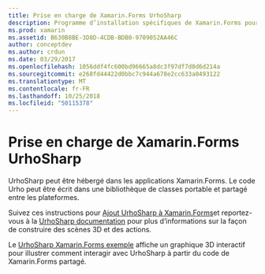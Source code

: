 ```yaml
---
title: Prise en charge de Xamarin.Forms UrhoSharp
description: Programme d’installation spécifiques de Xamarin.Forms pour UrhoSharp.
ms.prod: xamarin
ms.assetid: B630B8BE-3D8D-4CDB-BDB0-9709052AA46C
author: conceptdev
ms.author: crdun
ms.date: 03/29/2017
ms.openlocfilehash: 1056ddf4fc600bd96665a8dc3f97df7d0d6d214a
ms.sourcegitcommit: e268fd44422d0bbc7c944a678e2cc633a0493122
ms.translationtype: MT
ms.contentlocale: fr-FR
ms.lasthandoff: 10/25/2018
ms.locfileid: "50115378"
---
```

# <a name="urhosharp-xamarinforms-support"></a>Prise en charge de Xamarin.Forms UrhoSharp

UrhoSharp peut être hébergé dans les applications Xamarin.Forms. Le code Urho peut être écrit dans une bibliothèque de classes portable et partagé entre les plateformes.

Suivez ces instructions pour [Ajout UrhoSharp à Xamarin.Forms](~/xamarin-forms/user-interface/graphics/urhosharp.md)et reportez-vous à la [UrhoSharp documentation](~/graphics-games/urhosharp/using.md) pour plus d’informations sur la façon de construire des scènes 3D et des actions.

Le [UrhoSharp Xamarin.Forms exemple](https://github.com/xamarin/urho-samples/tree/master/FormsSample) affiche un graphique 3D interactif pour illustrer comment interagir avec UrhoSharp à partir du code de Xamarin.Forms partagé.

